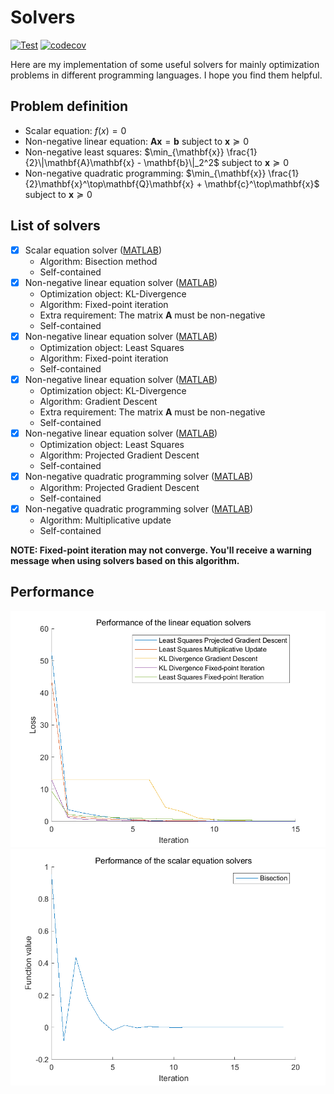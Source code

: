 # Solvers
[![Test](https://github.com/VEXLife/Solvers/actions/workflows/matlab-ci.yml/badge.svg)](https://github.com/VEXLife/Solvers/actions/workflows/matlab-ci.yml)
[![codecov](https://codecov.io/gh/VEXLife/Solvers/graph/badge.svg?token=HNF0UN8A98)](https://codecov.io/gh/VEXLife/Solvers)

Here are my implementation of some useful solvers for mainly optimization problems in different programming languages. I hope you find them helpful.

## Problem definition

- Scalar equation: $f(x) = 0$
- Non-negative linear equation: $\mathbf{A}\mathbf{x} = \mathbf{b}$ subject to $\mathbf{x} \succeq 0$
- Non-negative least squares: $\min_{\mathbf{x}} \frac{1}{2}\|\mathbf{A}\mathbf{x} - \mathbf{b}\|_2^2$ subject to $\mathbf{x} \succeq 0$
- Non-negative quadratic programming: $\min_{\mathbf{x}} \frac{1}{2}\mathbf{x}^\top\mathbf{Q}\mathbf{x} + \mathbf{c}^\top\mathbf{x}$ subject to $\mathbf{x} \succeq 0$

## List of solvers

- [x] Scalar equation solver ([MATLAB](./MATLAB/bisection_fsolve.m))
    - Algorithm: Bisection method
    - Self-contained
- [x] Non-negative linear equation solver ([MATLAB](./MATLAB/fpi_kldivergence.m))
    - Optimization object: KL-Divergence
    - Algorithm: Fixed-point iteration
    - Extra requirement: The matrix $\mathbf{A}$ must be non-negative
    - Self-contained
- [x] Non-negative linear equation solver ([MATLAB](./MATLAB/fpi_lsqnonneg.m))
    - Optimization object: Least Squares
    - Algorithm: Fixed-point iteration
    - Self-contained
- [x] Non-negative linear equation solver ([MATLAB](./MATLAB/gd_kldivergence.m))
    - Optimization object: KL-Divergence
    - Algorithm: Gradient Descent
    - Extra requirement: The matrix $\mathbf{A}$ must be non-negative
    - Self-contained
- [x] Non-negative linear equation solver ([MATLAB](./MATLAB/pgd_lsqnonneg.m))
    - Optimization object: Least Squares
    - Algorithm: Projected Gradient Descent
    - Self-contained
- [x] Non-negative quadratic programming solver ([MATLAB](./MATLAB/pgd_quadprog.m))
    - Algorithm: Projected Gradient Descent
    - Self-contained
- [x] Non-negative quadratic programming solver ([MATLAB](./MATLAB/multipupd_quadprognonneg.m))
    - Algorithm: Multiplicative update
    - Self-contained

**NOTE: Fixed-point iteration may not converge. You'll receive a warning message when using solvers based on this algorithm.**

## Performance

![Non-negative linear equation solvers](./MATLAB/figs/linear_eqn.png)
![Scalar equation solvers](./MATLAB/figs/scalar_eqn.png)